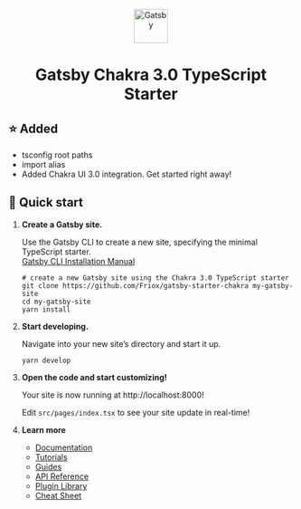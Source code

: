 <p align="center">
  <a href="https://www.gatsbyjs.com/?utm_source=starter&utm_medium=readme&utm_campaign=minimal-starter-ts">
    <img alt="Gatsby" src="https://www.gatsbyjs.com/Gatsby-Monogram.svg" width="60" />
  </a>
</p>
<h1 align="center">
  Gatsby Chakra 3.0 TypeScript Starter
</h1>

## ⭐️ Added
* tsconfig root paths
* import alias
* Added Chakra UI 3.0 integration. Get started right away!

## 🚀 Quick start

1.  **Create a Gatsby site.**

    Use the Gatsby CLI to create a new site, specifying the minimal TypeScript starter.  
    [Gatsby CLI Installation Manual](https://www.gatsbyjs.com/docs/reference/gatsby-cli)

    ```shell
    # create a new Gatsby site using the Chakra 3.0 TypeScript starter
    git clone https://github.com/Friox/gatsby-starter-chakra my-gatsby-site
    cd my-gatsby-site
    yarn install
    ```

2.  **Start developing.**

    Navigate into your new site’s directory and start it up.

    ```shell
    yarn develop
    ```

3.  **Open the code and start customizing!**

    Your site is now running at http://localhost:8000!

    Edit `src/pages/index.tsx` to see your site update in real-time!

4.  **Learn more**

    - [Documentation](https://www.gatsbyjs.com/docs/?utm_source=starter&utm_medium=readme&utm_campaign=minimal-starter-ts)
    - [Tutorials](https://www.gatsbyjs.com/docs/tutorial/?utm_source=starter&utm_medium=readme&utm_campaign=minimal-starter-ts)
    - [Guides](https://www.gatsbyjs.com/docs/how-to/?utm_source=starter&utm_medium=readme&utm_campaign=minimal-starter-ts)
    - [API Reference](https://www.gatsbyjs.com/docs/api-reference/?utm_source=starter&utm_medium=readme&utm_campaign=minimal-starter-ts)
    - [Plugin Library](https://www.gatsbyjs.com/plugins?utm_source=starter&utm_medium=readme&utm_campaign=minimal-starter-ts)
    - [Cheat Sheet](https://www.gatsbyjs.com/docs/cheat-sheet/?utm_source=starter&utm_medium=readme&utm_campaign=minimal-starter-ts)